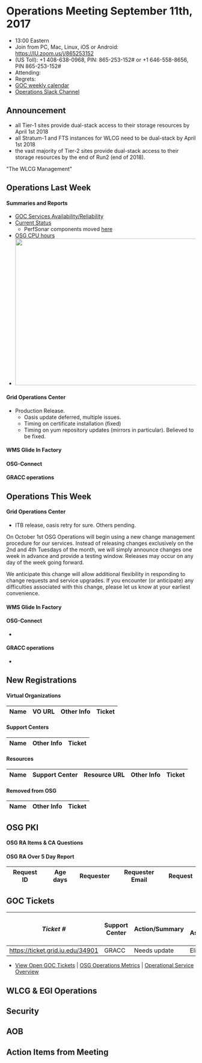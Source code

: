 # Operations Meeting September 11th, 2017
   * 13:00 Eastern 
   * Join from PC, Mac, Linux, iOS or Android: https://IU.zoom.us/j/865253152
   * (US Toll): +1 408-638-0968, PIN: 865-253-152# or +1 646-558-8656, PIN 865-253-152#
   * Attending: 
   * Regrets: 
   * [GOC weekly calendar](http://www.google.com/calendar/embed?src=c1htpcfoe6btrtc7n3uddg8mvs%40group.calendar.google.com&ctz=America/New_York)
   * [Operations Slack Channel](https://opensciencegrid.slack.com/messages/C5GAYBGA0/)

## Announcement

   * all Tier-1 sites provide dual-stack access to their storage resources by April 1st 2018
   * all Stratum-1 and FTS instances for WLCG need to be dual-stack by April 1st 2018
   * the vast majority of Tier-2 sites provide dual-stack access to their storage resources by the end of Run2 (end of 2018).

"The WLCG Management"

## Operations Last Week
#### Summaries and Reports
   * [GOC Services Availability/Reliability](http://tinyurl.com/pre26vw)
   * [Current Status](http://monitor.grid.iu.edu/availability/production.html)
      * PerfSonar components moved [here](http://monitor.grid.iu.edu/availability/perfsonar.html)
   * [OSG CPU hours](http://tinyurl.com/mf96b88)
   * <img src="http://steige.grid.iu.edu/steige/18Sep2017.osg-flock.png" width='630' height='390'  /><br>
   
#### Grid Operations Center
   * Production Release.
      * Oasis update deferred, multiple issues.
      * Timing on certificate installation (fixed)
      * Timing on yum repository updates (mirrors in particular). Believed to be fixed.
      
#### WMS Glide In Factory

#### OSG-Connect

#### GRACC operations

## Operations This Week
  
#### Grid Operations Center
   * ITB release, oasis retry for sure. Others pending.
   
On October 1st OSG Operations will begin using a new change management procedure for our services. Instead of releasing changes exclusively on the 2nd and 4th Tuesdays of the month, we will simply announce changes one week in advance and provide a testing window. Releases may occur on any day of the week going forward.

We anticipate this change will allow additional flexibility in responding to change requests and service upgrades. If you encounter (or anticipate) any difficulties associated with this change, please let us know at your earliest convenience.
      
#### WMS Glide In Factory

#### OSG-Connect
   * 
   
#### GRACC operations
   * 

## New Registrations

#### Virtual Organizations
| Name | VO URL | Other Info | Ticket |
| ---- | ------ | ---------- | ------ |

#### Support Centers
| Name | Other Info | Ticket |
| ---- | ---------- | ------ |

#### Resources
| Name | Support Center | Resource URL | Other Info | Ticket |
| ---- | -------------- | ------------ | ---------- | ------ |

#### Removed from OSG
| Name | Other Info | Ticket |
| ---- | ---------- | ------ |

## OSG PKI

#### OSG RA Items & CA Questions

#### OSG RA Over 5 Day Report
|Request ID	|Age days	|Requester	|Requester Email		|Request |
| --------- | ------- | --------- | ----------------- | ------ |

## GOC Tickets

| *Ticket #* | Support Center | Action/Summary | GOC Assignee | Notes | VO Present? %X% %Y%|
| ---------- | -------------- | -------------- | ------------ | ----- | ------------------ |
| https://ticket.grid.iu.edu/34901 | GRACC | Needs update | Elizabeth | | |

   * [View Open GOC Tickets](https://ticket.grid.iu.edu/goc/list/open) | [OSG Operations Metrics](https://twiki.grid.iu.edu/bin/view/Operations/TicketReports) | [Operational Service Overview](http://myosg.grid.iu.edu/miscstatus?count_sg_1&count_active=on&count_enabled=on&datasource=status)


## WLCG & EGI Operations

## Security
  
## AOB
   
## Action Items from Meeting
